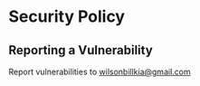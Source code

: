 # Security Policy



## Reporting a Vulnerability

Report vulnerabilities to wilsonbillkia@gmail.com
